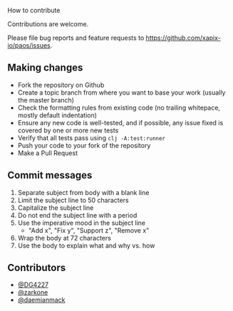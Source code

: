 How to contribute

Contributions are welcome.

Please file bug reports and feature requests to https://github.com/xapix-io/paos/issues.

## Making changes

* Fork the repository on Github
* Create a topic branch from where you want to base your work (usually the master branch)
* Check the formatting rules from existing code (no trailing whitepace, mostly default indentation)
* Ensure any new code is well-tested, and if possible, any issue fixed is covered by one or more new tests
* Verify that all tests pass using `clj -A:test:runner`
* Push your code to your fork of the repository
* Make a Pull Request

## Commit messages

1. Separate subject from body with a blank line
2. Limit the subject line to 50 characters
3. Capitalize the subject line
4. Do not end the subject line with a period
5. Use the imperative mood in the subject line
    - "Add x", "Fix y", "Support z", "Remove x"
6. Wrap the body at 72 characters
7. Use the body to explain what and why vs. how

## Contributors

* [@DG4227](https://github.com/DG4227)
* [@zarkone](https://github.com/zarkone)
* [@daemianmack](https://github.com/daemianmack)
